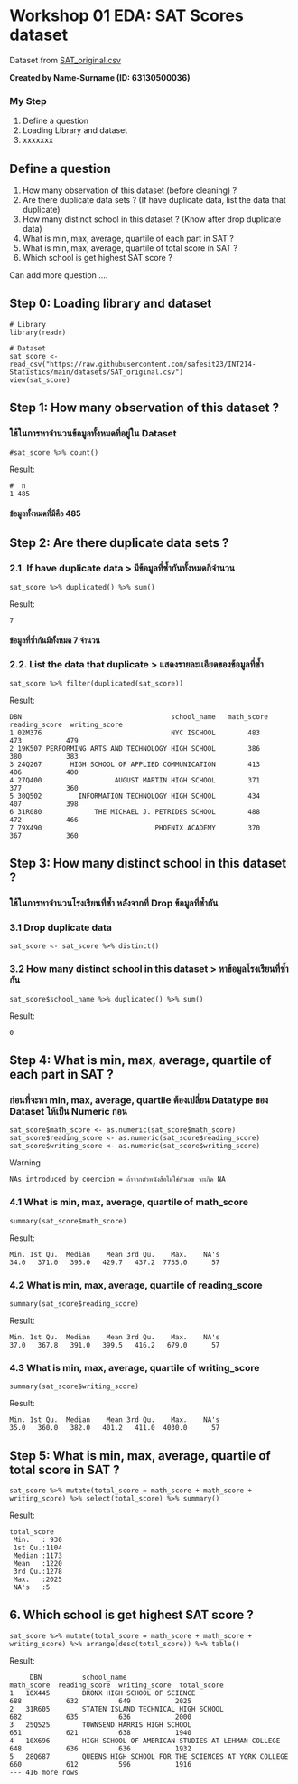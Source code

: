 # Workshop 01 EDA: SAT Scores dataset

Dataset from [SAT_original.csv](https://raw.githubusercontent.com/safesit23/INT214-Statistics/main/datasets/SAT_original.csv)

**Created by Name-Surname (ID: 63130500036)**

### My Step
1. Define a question
2. Loading Library and dataset
3. xxxxxxx

## Define a question

1. How many observation of this dataset (before cleaning) ?
2. Are there duplicate data sets ? (If have duplicate data, list the data that duplicate)
3. How many distinct school in this dataset ? (Know after drop duplicate data)
4. What is min, max, average, quartile of each part in SAT ?
5. What is min, max, average, quartile of total score in SAT ?
6. Which school is get highest SAT score ?

Can add more question ....

## Step 0: Loading library and dataset

```
# Library
library(readr)

# Dataset
sat_score <- read_csv("https://raw.githubusercontent.com/safesit23/INT214-Statistics/main/datasets/SAT_original.csv")
view(sat_score)
```

## Step 1: How many observation of this dataset ?

### ใช้ในการหาจำนวนข้อมูลทั้งหมดที่อยู่ใน Dataset 

```
#sat_score %>% count()
```

Result:

```
#  n
1 485
```
#### ข้อมูลทั้งหมดที่มีคือ 485 



## Step 2: Are there duplicate data sets ?

### 2.1. If have duplicate data > มีข้อมูลที่ซ้ำกันทั้งหมดกี่จำนวน

```
sat_score %>% duplicated() %>% sum()
```
Result:

```
7
```
#### ข้อมูลที่ซ้ำกันมีทั้งหมด 7 จำนวน

### 2.2. List the data that duplicate > แสดงรายละเเอียดของข้อมูลที่ซ้ำ

```
sat_score %>% filter(duplicated(sat_score)) 
```
Result:

```
DBN                                     school_name   math_score   reading_score  writing_score
1 02M376                                NYC ISCHOOL        483           473           479
2 19K507 PERFORMING ARTS AND TECHNOLOGY HIGH SCHOOL        386           380           383
3 24Q267       HIGH SCHOOL OF APPLIED COMMUNICATION        413           406           400
4 27Q400                  AUGUST MARTIN HIGH SCHOOL        371           377           360
5 30Q502         INFORMATION TECHNOLOGY HIGH SCHOOL        434           407           398
6 31R080             THE MICHAEL J. PETRIDES SCHOOL        488           472           466
7 79X490                            PHOENIX ACADEMY        370           367           360
```

## Step 3: How many distinct school in this dataset ? 
### ใช้ในการหาจำนวนโรงเรียนที่ซ้ำ หลังจากที่ Drop ข้อมูลที่ซ้ำกัน
### 3.1 Drop duplicate data

```
sat_score <- sat_score %>% distinct()
```

### 3.2  How many distinct school in this dataset > หาข้อมูลโรงเรียนที่ซ้ำกัน
```
sat_score$school_name %>% duplicated() %>% sum()
```
Result:

```
0
```

## Step 4: What is min, max, average, quartile of each part in SAT ?
### ก่อนที่จะหา min, max, average, quartile ต้องเปลี่ยน Datatype ของ Dataset ให้เป็น Numeric ก่อน
```
sat_score$math_score <- as.numeric(sat_score$math_score)
sat_score$reading_score <- as.numeric(sat_score$reading_score)
sat_score$writing_score <- as.numeric(sat_score$writing_score)
```
Warning

```
NAs introduced by coercion = ถ้าจากตัวหนังสือไม่ใช่ตัวเลข จะเกิด NA
```

### 4.1 What is min, max, average, quartile of math_score
```
summary(sat_score$math_score)
```
Result:

```
Min. 1st Qu.  Median    Mean 3rd Qu.    Max.    NA's 
34.0   371.0   395.0   429.7   437.2  7735.0      57 
```

### 4.2 What is min, max, average, quartile of reading_score
```
summary(sat_score$reading_score)
```
Result:

```
Min. 1st Qu.  Median    Mean 3rd Qu.    Max.    NA's 
37.0   367.8   391.0   399.5   416.2   679.0      57
```

### 4.3 What is min, max, average, quartile of writing_score
```
summary(sat_score$writing_score)
```
Result:

```
Min. 1st Qu.  Median    Mean 3rd Qu.    Max.    NA's 
35.0   360.0   382.0   401.2   411.0  4030.0      57
```

## Step 5: What is min, max, average, quartile of total score in SAT ?
```
sat_score %>% mutate(total_score = math_score + math_score + writing_score) %>% select(total_score) %>% summary()
```
Result:

```
total_score  
 Min.   : 930  
 1st Qu.:1104  
 Median :1173  
 Mean   :1220  
 3rd Qu.:1278  
 Max.   :2025  
 NA's   :5    
```

## 6. Which school is get highest SAT score ?
```
sat_score %>% mutate(total_score = math_score + math_score + writing_score) %>% arrange(desc(total_score)) %>% table()
```
Result:

```
     DBN          school_name                                            math_score  reading_score  writing_score  total_score
1   10X445        BRONX HIGH SCHOOL OF SCIENCE                               688           632          649           2025
2   31R605        STATEN ISLAND TECHNICAL HIGH SCHOOL                        682           635          636           2000
3   25Q525        TOWNSEND HARRIS HIGH SCHOOL                                651           621          638           1940
4   10X696        HIGH SCHOOL OF AMERICAN STUDIES AT LEHMAN COLLEGE          648           636          636           1932
5   28Q687        QUEENS HIGH SCHOOL FOR THE SCIENCES AT YORK COLLEGE        660           612          596           1916
--- 416 more rows
```
